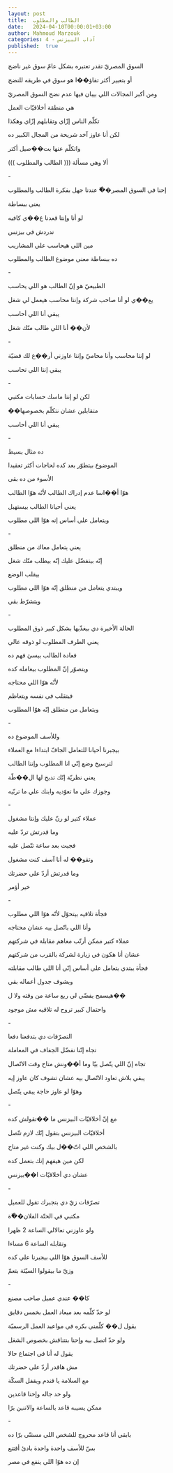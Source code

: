```yaml
---
layout: post
title:  الطالب والمطلوب
date:   2024-04-10T00:00:01+03:00
author: Mahmoud Marzouk
categories: 4 - آداب البيزنس
published:  true
---
```

السوق المصريّ تقدر تعتبره بشكل عامّ سوق غير ناضج

أو بتعبير أكثر تفاؤ��ا هو سوق في طريقه للنضج

ومن أكبر المجالات اللي بيبان فيها عدم نضج السوق المصريّ

هي منطقة أخلاقيّات العمل

تكلّم الناس إزّاي وتقابلهم إزّاي وهكذا

لكن أنا عاوز آخد شريحة من المجال الكبير ده

واتكلّم عنها بت��صيل أكتر

ألا وهي مسألة ((( الطالب والمطلوب )))

\-

إحنا في السوق المصر��ّ عندنا جهل بفكرة الطالب والمطلوب

يعني ببساطة

لو أنا وإنتا قعدنا ع��ي كافيه

ندردش في بيزنس

مين اللي هيحاسب علي المشاريب

ده ببساطة معني موضوع الطالب والمطلوب

\-

الطبيعيّ هو إنّ الطالب هو اللي يحاسب

يع��ي لو أنا صاحب شركة وإنتا محاسب هيعمل لي شغل

يبقي أنا اللي أحاسب

لأن�� أنا اللي طالب منّك شغل

\-

لو إنتا محاسب وأنا محاميّ وإنتا عاوزني أر��ع لك قضيّة

يبقي إنتا اللي تحاسب

\-

لكن لو إنتا ماسك حسابات مكتبي

��متقابلين عشان نتكلّم بخصوصها

يبقي أنا اللي أحاسب

\-

ده مثال بسيط

الموضوع بيتطوّر بعد كده لحاجات أكثر تعقيدا

الأسوء من ده بقي

هوّا أ��اسا عدم إدراك الطالب لأنّه هوّا الطالب

يعني أحيانا الطالب بيستهبل

ويتعامل علي أساس إنه هوّا اللي مطلوب

\-

يعني يتعامل معاك من منطلق

إنّه بيتفضّل عليك إنّه بيطلب منّك شغل

بيقلب الوضع

ويبتدي يتعامل من منطلق إنّه هوّا اللي مطلوب

ويتشرّط بقي

\-

الحالة الأخيرة دي بيغذّيها بشكل كبير ذوق المطلوب

يعني الطرف المطلوب لو ذوقه عالي

فعادة الطالب بيسئ فهم ده

ويتصوّر إنّ المطلوب بيعامله كده

لأنّه هوّا اللي محتاجه

فيتقلب في نفسه ويتعاظم

ويتعامل من منطلق إنّه هوّا المطلوب

\-

وللأسف الموضوع ده

بيجبرنا أحيانا للتعامل الجافّ ابتداءا مع العملاء

لترسيخ وضع إنّي انا المطلوب وإنتا الطالب

يعني نظريّة إنّك تدبح لها ال��طّة

وجوزك علي ما تعوّديه وابنك علي ما تربّيه

\-

عملاء كتير لو رنّ عليك وإنتا مشغول

وما قدرتش تردّ عليه

فجيت بعد ساعة تتّصل عليه

وتقو�� له أنا آسف كنت مشغول

وما قدرتش أردّ علي حضرتك

خير أؤمر

\-

فجأة تلاقيه بيتحوّل لأنّه هوّا اللي مطلوب

وأنا اللي باتّصل بيه عشان محتاجه

عملاء كتير ممكن أرتّب معاهم مقابلة في شركتهم

عشان أنا هكون في زيارة لشركة بالقرب من شركتهم

فجأة يبتدي يتعامل علي أساس إنّي أنا اللي طالب مقابلته

ويشوف جدول أعماله بقي

هيسمح يفضّي لي ربع ساعة من وقته ولا ل��

واحتمال كبير تروح له تلاقيه مش موجود

\-

التصرّفات دي بتدفعنا دفعا

تجاه إنّنا نفضّل الجفاف في المعاملة

تجاه إنّ اللي يتّصل بيّا وما أ��ونش متاح وقت الاتّصال

يبقي بلاش تعاود الاتّصال بيه عشان تشوف كان عاوز إيه

وهوّا لو عاوز حاجة يبقي يتّصل

\-

مع إنّ أخلاقيّات البيزنس ما ��تقولش كده

أخلاقيّات البيزنس بتقول إنّك لازم تتّصل

بالشخص اللي اتّ��ل بيك وكنت غير متاح

لكن مين هيفهم إنك بتعمل كده

عشان دي أخلاقيّات ا��بيزنس

\-

تصرّفات زيّ دي بتجبرك تقول للعميل

مكتبي في الحتّة الفلان��ّة

ولو عاوزني تعالالي الساعة 2 ظهرا

وتقابله الساعة 6 مساءا

للأسف السوق هوّا اللي بيجبرنا علي كده

وزيّ ما بيقولوا السيّئة بتعمّ

\-

كا�� عندي عميل صاحب مصنع

لو حدّ كلّمه بعد ميعاد العمل بخمس دقايق

يقول ل�� كلّمني بكره في مواعيد العمل الرسميّة

ولو حدّ اتصل بيه وإحنا بنتناقش بخصوص الشغل

يقول له أنا في اجتماع حالا

مش هاقدر أردّ علي حضرتك

مع السلامة يا فندم ويقفل السكّة

ولو حد جاله وإحنا قاعدين

ممكن يسيبه قاعد بالساعة والاتنين برّا

\-

بابقي أنا قاعد محروج للشخص اللي مستنّي برّا ده

بسّ للأسف واحدة واحدة بادئ أقتنع

إن ده هوّا اللي ينفع في مصر
